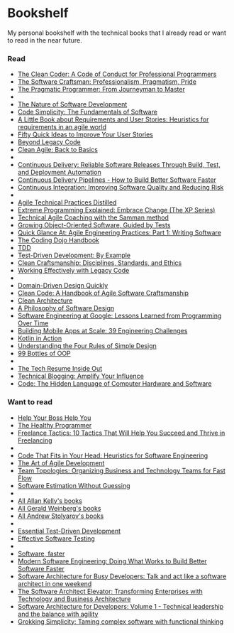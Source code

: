 # Bookshelf

My personal bookshelf with the technical books that I already read or want to read in the near future.

### Read

* [The Clean Coder: A Code of Conduct for Professional Programmers](https://www.goodreads.com/book/show/10284614-the-clean-coder?from_search=true&from_srp=true&qid=EmJTczFoSi&rank=2)
* [The Software Craftsman: Professionalism, Pragmatism, Pride](https://www.goodreads.com/book/show/23215733-the-software-craftsman?from_search=true&from_srp=true&qid=pd3MkBt8bW&rank=2)
* [The Pragmatic Programmer: From Journeyman to Master](https://www.goodreads.com/book/show/4099.The_Pragmatic_Programmer?from_search=true&from_srp=true&qid=FnLaqtNfIJ&rank=1)
* 
* [The Nature of Software Development](https://www.goodreads.com/book/show/23016056-the-nature-of-software-development?ac=1&from_search=true&qid=a8zueN851I&rank=1)
* [Code Simplicity: The Fundamentals of Software](https://www.goodreads.com/book/show/13234063-code-simplicity?from_search=true&from_srp=true&qid=D9vBzmE0tS&rank=3)
* [A Little Book about Requirements and User Stories: Heuristics for requirements in an agile world](https://www.goodreads.com/book/show/34971826-a-little-book-about-requirements-and-user-stories?from_search=true&from_srp=true&qid=2QFsfkrRN1&rank=3)
* [Fifty Quick Ideas to Improve Your User Stories](https://www.goodreads.com/book/show/21411450-fifty-quick-ideas-to-improve-your-user-stories?from_search=true&from_srp=true&qid=FEe8TD31uZ&rank=1)
* [Beyond Legacy Code](https://www.goodreads.com/book/show/26088456-beyond-legacy-code?from_search=true&from_srp=true&qid=b8sRtkllYQ&rank=1)
* [Clean Agile: Back to Basics](https://www.goodreads.com/book/show/45280021-clean-agile?from_search=true&from_srp=true&qid=f4ivuQTGfM&rank=1)
* 
* [Continuous Delivery: Reliable Software Releases Through Build, Test, and Deployment Automation](https://www.goodreads.com/book/show/8686650-continuous-delivery?from_search=true&from_srp=true&qid=jWpcAtTNGc&rank=1)
* [Continuous Delivery Pipelines - How to Build Better Software Faster](https://www.goodreads.com/book/show/56771495-continuous-delivery-pipelines---how-to-build-better-software-faster?from_search=true&from_srp=true&qid=KApTGnXo6L&rank=2)
* [Continuous Integration: Improving Software Quality and Reducing Risk](https://www.goodreads.com/book/show/1311542.Continuous_Integration?from_search=true&from_srp=true&qid=m3HreUJ3ax&rank=2)
* 
* [Agile Technical Practices Distilled](https://www.goodreads.com/book/show/41758433-agile-technical-practices-distilled?from_search=true&from_srp=true&qid=JfJvptFONl&rank=1)
* [Extreme Programming Explained: Embrace Change (The XP Series)](https://www.goodreads.com/book/show/67833.Extreme_Programming_Explained?ac=1&from_search=true&qid=uKHrUeXnE6&rank=1)
* [Technical Agile Coaching with the Samman method](https://www.goodreads.com/book/show/56659570-technical-agile-coaching-with-the-samman-method)
* [Growing Object-Oriented Software, Guided by Tests](https://www.goodreads.com/book/show/4268826-growing-object-oriented-software-guided-by-tests)
* [Quick Glance At: Agile Engineering Practices: Part 1: Writing Software](https://www.goodreads.com/book/show/54136102-quick-glance-at?from_search=true&from_srp=true&qid=NWAdZ3rIJC&rank=5)
* [The Coding Dojo Handbook](https://www.goodreads.com/book/show/17925612-the-coding-dojo-handbook)
* [TDD](https://www.goodreads.com/book/show/32618000-tdd?from_search=true&from_srp=true&qid=GjOITM6GqI&rank=6)
* [Test-Driven Development: By Example](https://www.goodreads.com/book/show/387190.Test_Driven_Development)
* [Clean Craftsmanship: Disciplines, Standards, and Ethics](https://www.goodreads.com/book/show/58611332-clean-craftsmanship?from_search=true&from_srp=true&qid=M2zNjz9Xgj&rank=2)
* [Working Effectively with Legacy Code](https://www.goodreads.com/book/show/44919.Working_Effectively_with_Legacy_Code?from_search=true&from_srp=true&qid=7XSCpcZn1t&rank=1)
* 
* [Domain-Driven Design Quickly](https://www.goodreads.com/book/show/2558105.Domain_Driven_Design_Quickly?from_search=true&from_srp=true&qid=HZCQaArLZd&rank=1)
* [Clean Code: A Handbook of Agile Software Craftsmanship](https://www.goodreads.com/book/show/3735293-clean-code?from_search=true&from_srp=true&qid=DB4ONkqgKh&rank=1)
* [Clean Architecture](https://www.goodreads.com/book/show/18043011-clean-architecture?from_search=true&from_srp=true&qid=PGY6bQ1kxs&rank=1)
* [A Philosophy of Software Design](https://www.goodreads.com/book/show/39996759-a-philosophy-of-software-design?from_search=true&from_srp=true&qid=QgTewZjGX0&rank=1)
* [Software Engineering at Google: Lessons Learned from Programming Over Time](https://www.goodreads.com/book/show/48816586-software-engineering-at-google?from_search=true&from_srp=true&qid=SzmPE18nnR&rank=1)
* [Building Mobile Apps at Scale: 39 Engineering Challenges](https://www.goodreads.com/book/show/57668267-building-mobile-apps-at-scale?from_search=true&from_srp=true&qid=opZcmAsoXD&rank=1)
* [Kotlin in Action](https://www.goodreads.com/book/show/29242249-kotlin-in-action?from_search=true&from_srp=true&qid=kScxC4Z7Xl&rank=1)
* [Understanding the Four Rules of Simple Design](https://www.goodreads.com/book/show/21841698-understanding-the-four-rules-of-simple-design?from_search=true&from_srp=true&qid=reKu5QpAJK&rank=1)
* [99 Bottles of OOP](https://www.goodreads.com/book/show/31183020-99-bottles-of-oop?from_search=true&from_srp=true&qid=kWFhktOOyK&rank=1)
*
* [The Tech Resume Inside Out](https://thetechresume.com/)
* [Technical Blogging: Amplify Your Influence](https://www.goodreads.com/book/show/45856607-technical-blogging?ac=1&from_search=true&qid=aqMXdLQgnn&rank=1)
* [Code: The Hidden Language of Computer Hardware and Software](https://www.goodreads.com/book/show/44882.Code?from_search=true&from_srp=true&qid=3JUv1rzBH8&rank=1)

### Want to read

* [Help Your Boss Help You](https://www.goodreads.com/book/show/57729490-help-your-boss-help-you)
* [The Healthy Programmer](https://www.goodreads.com/book/show/17229509-the-healthy-programmer)
* [Freelance Tactics: 10 Tactics That Will Help You Succeed and Thrive in Freelancing](https://www.goodreads.com/book/show/58863543-freelance-tactics?from_search=true&from_srp=true&qid=n2IbxxpniC&rank=2)
*
* [Code That Fits in Your Head: Heuristics for Software Engineering](https://www.goodreads.com/book/show/57345272-code-that-fits-in-your-head?from_search=true&from_srp=true&qid=p38e2fVGyF&rank=1)
* [The Art of Agile Development](https://www.goodreads.com/book/show/1654215.The_Art_of_Agile_Development)
* [Team Topologies: Organizing Business and Technology Teams for Fast Flow](https://www.goodreads.com/book/show/44135420-team-topologies?from_search=true&from_srp=true&qid=oHnsDSNTg8&rank=1)
* [Software Estimation Without Guessing](https://www.goodreads.com/book/show/53104134-software-estimation-without-guessing)
*
* [All Allan Kelly's books](https://leanpub.com/u/allankelly)
* [All Gerald Weinberg's books](https://www.goodreads.com/author/show/174075.Gerald_M_Weinberg?from_search=true&from_srp=true)
* [All Andrew Stolyarov's books](http://stolyarov.info/books/programming_intro)
*
* [Essential Test-Driven Development](https://www.goodreads.com/book/show/29952608-essential-test-driven-development)
* [Effective Software Testing](https://www.effective-software-testing.com/)
*
* [Software, faster](https://www.goodreads.com/book/show/34209962-software-faster?from_search=true&from_srp=true&qid=4Kp5CfhxV6&rank=3)
* [Modern Software Engineering: Doing What Works to Build Better Software Faster](https://www.amazon.com/Modern-Software-Engineering-Discipline-Development/dp/0137314914)
* [Software Architecture for Busy Developers: Talk and act like a software architect in one weekend](https://www.amazon.com/Software-Architecture-Busy-Developers-architect-ebook-dp-B09B2R6QN8/dp/B09B2R6QN8/ref=mt_other?_encoding=UTF8&me=&qid=)
* [The Software Architect Elevator: Transforming Enterprises with Technology and Business Architecture](https://www.goodreads.com/book/show/49828197-the-software-architect-elevator?from_search=true&from_srp=true&qid=DYVPyCKxB5&rank=1)
* [Software Architecture for Developers: Volume 1 - Technical leadership and the balance with agility](https://www.goodreads.com/book/show/33221518-software-architecture-for-developers?from_search=true&from_srp=true&qid=agAV9tvllm&rank=1)
* [Grokking Simplicity: Taming complex software with functional thinking](https://www.goodreads.com/book/show/52257623-grokking-simplicity?from_search=true&from_srp=true&qid=9e7dV1v4QZ&rank=1)
